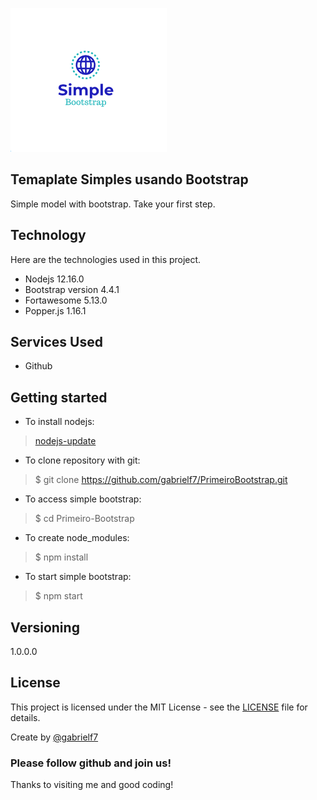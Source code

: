 ![Logo of the project](https://github.com/gabrielf7/PrimeiroBootstrap/blob/master/Simples-Bootstrap-Designn.png)

## Temaplate Simples usando Bootstrap

Simple model with bootstrap. Take your first step.


## Technology 

Here are the technologies used in this project.

* Nodejs 12.16.0
* Bootstrap version  4.4.1
* Fortawesome 5.13.0
* Popper.js 1.16.1


## Services Used

* Github



## Getting started

* To install nodejs:
>    [nodejs-update](https://nodejs.org/en/download/)
* To clone repository with git:
>    $ git clone https://github.com/gabrielf7/PrimeiroBootstrap.git
* To access simple bootstrap:
>    $ cd Primeiro-Bootstrap
* To create node_modules:
>    $ npm install
* To start simple bootstrap:
>    $ npm start


## Versioning

1.0.0.0


## License

This project is licensed under the MIT License - see the [LICENSE](https://github.com/gabrielf7/PrimeiroBootstrap/blob/master/LICENSE) file for details.

Create by [@gabrielf7](https://github.com/gabrielf7)

### Please follow github and join us!
Thanks to visiting me and good coding!
